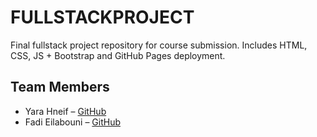 # FULLSTACKPROJECT

Final fullstack project repository for course submission. Includes HTML, CSS, JS + Bootstrap and GitHub Pages deployment.

## Team Members

- Yara Hneif – [GitHub](https://github.com/Yara-hneif)
- Fadi Eilabouni – [GitHub](https://github.com/Fadi-Eilabouni)
